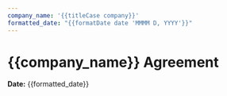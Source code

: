 ```yaml
---
company_name: '{{titleCase company}}'
formatted_date: "{{formatDate date 'MMMM D, YYYY'}}"
---
```


# {{company_name}} Agreement

**Date:** {{formatted_date}}
